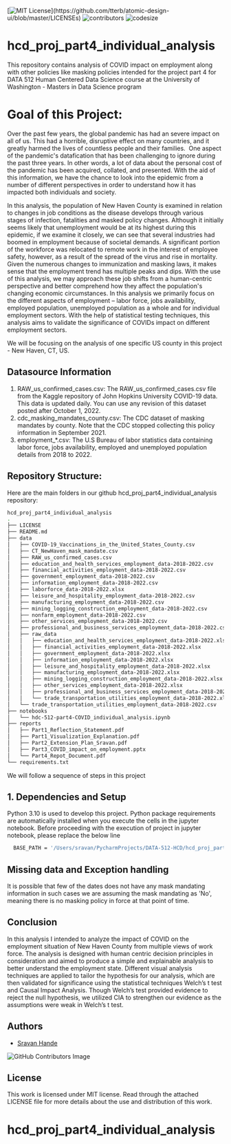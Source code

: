[![MIT License](https://img.shields.io/apm/l/atomic-design-ui.svg?)](https://github.com/tterb/atomic-design-ui/blob/master/LICENSEs)
![contributors](https://img.shields.io/github/contributors/sravankr96/hcd_proj_part4_individual_analysis.svg)
![codesize](https://img.shields.io/github/languages/code-size/sravankr96/hcd_proj_part4_individual_analysis.svg) 

# hcd_proj_part4_individual_analysis

This repository contains analysis of COVID impact on employment along with other policies like masking policies intended for the project part 4 for DATA 512 Human Centered Data Science course at the University of Washington - Masters in Data Science program

# Goal of this Project:

Over the past few years, the global pandemic has had an severe impact on all of us. This had a horrible, disruptive effect on many countries, and it greatly harmed the lives of countless people and their families.  One aspect of the pandemic's datafication that has been challenging to ignore during the past three years. In other words, a lot of data about the personal cost of the pandemic has been acquired, collated, and presented. With the aid of this information, we have the chance to look into the epidemic from a number of different perspectives in order to understand how it has impacted both individuals and society. 

In this analysis, the population of New Haven County is examined in relation to changes in job conditions as the disease develops through various stages of infection, fatalities and masked policy changes. Although it initially seems likely that unemployment would be at its highest during this epidemic, if we examine it closely, we can see that several industries had boomed in employment because of societal demands. A significant portion of the workforce was relocated to remote work in the interest of employee safety, however, as a result of the spread of the virus and rise in mortality. Given the numerous changes to immunization and masking laws, it makes sense that the employment trend has multiple peaks and dips. With the use of this analysis, we may approach these job shifts from a human-centric perspective and better comprehend how they affect the population's changing economic circumstances. In this analysis we primarily focus on the different aspects of employment – labor force, jobs availability, employed population, unemployed population as a whole and for individual employment sectors. With the help of statistical testing techniques, this analysis aims to validate the significance of COVIDs impact on different employment sectors.

We will be focusing on the analysis of one specific US county in this project - New Haven, CT, US.

## Datasource Information

1. RAW_us_confirmed_cases.csv: The RAW_us_confirmed_cases.csv file from the Kaggle repository of John Hopkins University COVID-19 data. This data is updated daily. You can use any revision of this dataset posted after October 1, 2022.
2. cdc_masking_mandates_county.csv: The CDC dataset of masking mandates by county. Note that the CDC stopped collecting this policy information in September 2021.
3. employment_*.csv: The U.S Bureau of labor statistics data containing labor force, jobs availability, employed and unemployed population details from 2018 to 2022.

## Repository Structure:
Here are the main folders in our github hcd_proj_part4_individual_analysis repository:
```bash
hcd_proj_part4_individual_analysis
.
├── LICENSE
├── README.md
├── data
│   ├── COVID-19_Vaccinations_in_the_United_States_County.csv
│   ├── CT_NewHaven_mask_mandate.csv
│   ├── RAW_us_confirmed_cases.csv
│   ├── education_and_health_services_employment_data-2018-2022.csv
│   ├── financial_activities_employment_data-2018-2022.csv
│   ├── government_employment_data-2018-2022.csv
│   ├── information_employment_data-2018-2022.csv
│   ├── laborforce_data-2018-2022.xlsx
│   ├── leisure_and_hospitality_employment_data-2018-2022.csv
│   ├── manufacturing_employment_data-2018-2022.csv
│   ├── mining_logging_construction_employment_data-2018-2022.csv
│   ├── nonfarm_employment_data-2018-2022.csv
│   ├── other_services_employment_data-2018-2022.csv
│   ├── professional_and_business_services_employment_data-2018-2022.csv
│   ├── raw_data
│   │   ├── education_and_health_services_employment_data-2018-2022.xlsx
│   │   ├── financial_activities_employment_data-2018-2022.xlsx
│   │   ├── government_employment_data-2018-2022.xlsx
│   │   ├── information_employment_data-2018-2022.xlsx
│   │   ├── leisure_and_hospitality_employment_data-2018-2022.xlsx
│   │   ├── manufacturing_employment_data-2018-2022.xlsx
│   │   ├── mining_logging_construction_employment_data-2018-2022.xlsx
│   │   ├── other_services_employment_data-2018-2022.xlsx
│   │   ├── professional_and_business_services_employment_data-2018-2022.xlsx
│   │   └── trade_transportation_utilities_employment_data-2018-2022.xlsx
│   └── trade_transportation_utilities_employment_data-2018-2022.csv
├── notebooks
│   └── hdc-512-part4-COVID_individual_analysis.ipynb
├── reports
│   ├── Part1_Reflection_Statement.pdf
│   ├── Part1_Visualization_Explanation.pdf
│   ├── Part2_Extension_Plan_Sravan.pdf
│   ├── Part3_COVID_impact_on_employment.pptx
│   └── Part4_Repot_Document.pdf
└── requirements.txt

```

We will follow a sequence of steps in this project

## 1. Dependencies and Setup

Python 3.10 is used to develop this project. Python package requirements are automatically installed when you execute the cells in the jupyter notebook.
Before proceeding with the execution of project in jupyter notebook, please replace the below line
```bash
  BASE_PATH = '/Users/sravan/PycharmProjects/DATA-512-HCD/hcd_proj_part4_individual_analysis'
```


## Missing data and Exception handling

It is possible that few of the dates does not have any mask mandating information in such cases we are assuming the mask mandating as 'No', meaning there is no masking policy in force at that point of time.

## Conclusion

In this analysis I intended to analyze the impact of COVID on the employment situation of New Haven County from multiple views of work force. The analysis is designed with human centric decision principles in consideration and aimed to produce a simple and explainable analysis to better understand the employment state. Different visual analysis techniques are applied to tailor the hypothesis for our analysis, which are then validated for significance using the statistical techniques Welch’s t test and Causal Impact Analysis. Though Welch’s test provided evidence to reject the null hypothesis, we utilized CIA to strengthen our evidence as the assumptions were weak in Welch’s t test.

## Authors
- [Sravan Hande](https://github.com/sravankr96)

![GitHub Contributors Image](https://contrib.rocks/image?repo=sravankr96/hcd_proj_part1_common_analysis)

## License
This work is licensed under MIT license. Read through the attached LICENSE file for more details about the use and distribution of this work.
# hcd_proj_part4_individual_analysis

